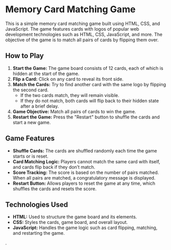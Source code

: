 # Memory Card Matching Game

This is a simple memory card matching game built using HTML, CSS, and JavaScript. The game features cards with logos of popular web development technologies such as HTML, CSS, JavaScript, and more. The objective of the game is to match all pairs of cards by flipping them over.

## How to Play

1. **Start the Game:** The game board consists of 12 cards, each of which is hidden at the start of the game.
2. **Flip a Card:** Click on any card to reveal its front side.
3. **Match the Cards:** Try to find another card with the same logo by flipping the second card.
   - If the two cards match, they will remain visible.
   - If they do not match, both cards will flip back to their hidden state after a brief delay.
4. **Game Objective:** Match all pairs of cards to win the game.
5. **Restart the Game:** Press the "Restart" button to shuffle the cards and start a new game.

## Game Features

- **Shuffle Cards:** The cards are shuffled randomly each time the game starts or is reset.
- **Card Matching Logic:** Players cannot match the same card with itself, and cards flip back if they don’t match.
- **Score Tracking:** The score is based on the number of pairs matched. When all pairs are matched, a congratulatory message is displayed.
- **Restart Button:** Allows players to reset the game at any time, which shuffles the cards and resets the score.

## Technologies Used

- **HTML:** Used to structure the game board and its elements.
- **CSS:** Styles the cards, game board, and overall layout.
- **JavaScript:** Handles the game logic such as card flipping, matching, and restarting the game.

.
